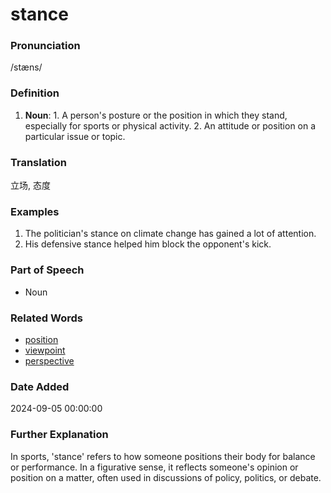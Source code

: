 # stance
### Pronunciation
/stæns/
### Definition
1. **Noun**: 1. A person's posture or the position in which they stand, especially for sports or physical activity. 2. An attitude or position on a particular issue or topic.
### Translation
立场, 态度
### Examples
1. The politician's stance on climate change has gained a lot of attention.
2. His defensive stance helped him block the opponent's kick.
### Part of Speech
- Noun
### Related Words
- [position](position.md)
- [viewpoint](viewpoint.md)
- [perspective](perspective.md)
### Date Added
2024-09-05 00:00:00

### Further Explanation
In sports, 'stance' refers to how someone positions their body for balance or performance. In a figurative sense, it reflects someone's opinion or position on a matter, often used in discussions of policy, politics, or debate.